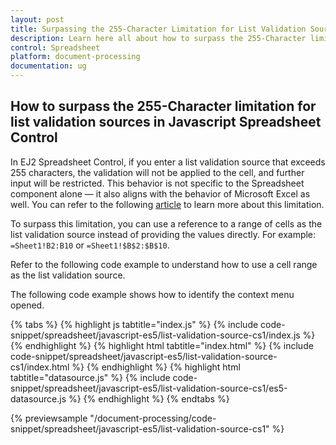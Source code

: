 ```yaml
---
layout: post
title: Surpassing the 255-Character Limitation for List Validation Sources in EJ2 Spreadsheet Control | Syncfusion
description: Learn here all about how to surpass the 255-Character limitation for list validation sources in EJ2 Spreadsheet Control of Syncfusion Essential JS 2 and more.
control: Spreadsheet
platform: document-processing
documentation: ug
---
```


## How to surpass the 255-Character limitation for list validation sources in Javascript Spreadsheet Control

In EJ2 Spreadsheet Control, if you enter a list validation source that exceeds 255 characters, the validation will not be applied to the cell, and further input will be restricted. This behavior is not specific to the Spreadsheet component alone — it also aligns with the behavior of Microsoft Excel as well. You can refer to the following [article](https://support.microsoft.com/en-us/office/excel-specifications-and-limits-1672b34d-7043-467e-8e27-269d656771c3?ui=en-us&rs=en-us&ad=us) to learn more about this limitation.

To surpass this limitation, you can use a reference to a range of cells as the list validation source instead of providing the values directly. For example: `=Sheet1!B2:B10` or `=Sheet1!$B$2:$B$10`.

Refer to the following code example to understand how to use a cell range as the list validation source.

The following code example shows how to identify the context menu opened.

{% tabs %}
{% highlight js tabtitle="index.js" %}
{% include code-snippet/spreadsheet/javascript-es5/list-validation-source-cs1/index.js %}
{% endhighlight %}
{% highlight html tabtitle="index.html" %}
{% include code-snippet/spreadsheet/javascript-es5/list-validation-source-cs1/index.html %}
{% endhighlight %}
{% highlight html tabtitle="datasource.js" %}
{% include code-snippet/spreadsheet/javascript-es5/list-validation-source-cs1/es5-datasource.js %}
{% endhighlight %}
{% endtabs %}

{% previewsample "/document-processing/code-snippet/spreadsheet/javascript-es5/list-validation-source-cs1" %}